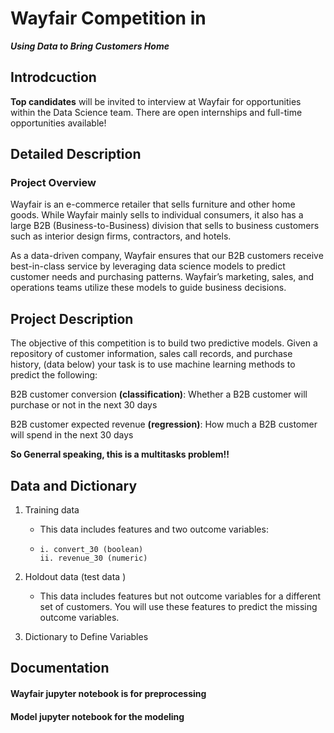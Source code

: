 # Wayfair Competition in

***Using Data to Bring Customers Home***

## Introdcuction

**Top candidates** will be invited to interview at Wayfair for opportunities within the Data Science team. There are open internships and full-time opportunities available!


## Detailed Description

### Project Overview
Wayfair is an e-commerce retailer that sells furniture and other home goods. While Wayfair mainly sells to individual consumers, it also has a large B2B (Business-to-Business) division that sells to business customers such as interior design firms, contractors, and hotels.

As a data-driven company, Wayfair ensures that our B2B customers receive best-in-class service by leveraging data science models to predict customer needs and purchasing patterns. Wayfair’s marketing, sales, and operations teams utilize these models to guide business decisions.



## Project Description
The objective of this competition is to build two predictive models. Given a repository of customer information, sales call records, and purchase history, (data below) your task is to use machine learning methods to predict the following:

B2B customer conversion **(classification)**: Whether a B2B customer will purchase or not in the next 30 days

B2B customer expected revenue **(regression)**: How much a B2B customer will spend in the next 30 days

**So Generral speaking, this is a multitasks problem!!**


## Data and Dictionary

1. Training data 
	* This data includes features and two outcome variables:
	* 
          i. convert_30 (boolean)
          ii. revenue_30 (numeric)

2. Holdout data (test data )

    * This data includes features but not outcome variables for a different set of customers. You will use these features to predict the missing outcome variables.

3. Dictionary to Define Variables

## Documentation

#### Wayfair jupyter notebook is for preprocessing
#### Model jupyter notebook for the modeling 


